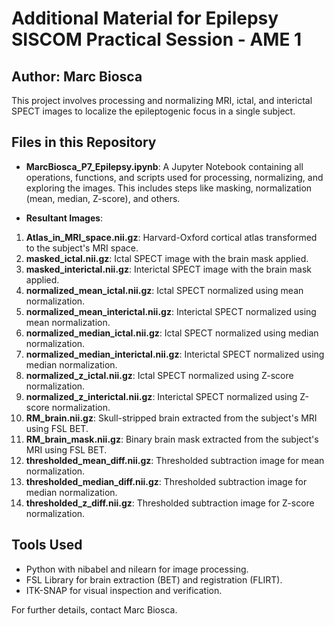 # Additional Material for Epilepsy SISCOM Practical Session - AME 1

## Author: Marc Biosca

This project involves processing and normalizing MRI, ictal, and interictal SPECT images to localize the epileptogenic focus in a single subject.

## Files in this Repository
- **MarcBiosca_P7_Epilepsy.ipynb**: A Jupyter Notebook containing all operations, functions, and scripts used for processing, normalizing, and exploring the images. This includes steps like masking, normalization (mean, median, Z-score), and others.

- **Resultant Images**:

1. **Atlas_in_MRI_space.nii.gz**: Harvard-Oxford cortical atlas transformed to the subject's MRI space.  
2. **masked_ictal.nii.gz**: Ictal SPECT image with the brain mask applied.  
3. **masked_interictal.nii.gz**: Interictal SPECT image with the brain mask applied.  
4. **normalized_mean_ictal.nii.gz**: Ictal SPECT normalized using mean normalization.  
5. **normalized_mean_interictal.nii.gz**: Interictal SPECT normalized using mean normalization.  
6. **normalized_median_ictal.nii.gz**: Ictal SPECT normalized using median normalization.  
7. **normalized_median_interictal.nii.gz**: Interictal SPECT normalized using median normalization.  
8. **normalized_z_ictal.nii.gz**: Ictal SPECT normalized using Z-score normalization.  
9. **normalized_z_interictal.nii.gz**: Interictal SPECT normalized using Z-score normalization.  
10. **RM_brain.nii.gz**: Skull-stripped brain extracted from the subject's MRI using FSL BET.  
11. **RM_brain_mask.nii.gz**: Binary brain mask extracted from the subject's MRI using FSL BET.  
12. **thresholded_mean_diff.nii.gz**: Thresholded subtraction image for mean normalization.  
13. **thresholded_median_diff.nii.gz**: Thresholded subtraction image for median normalization.  
14. **thresholded_z_diff.nii.gz**: Thresholded subtraction image for Z-score normalization.  

## Tools Used
- Python with nibabel and nilearn for image processing.
- FSL Library for brain extraction (BET) and registration (FLIRT).
- ITK-SNAP for visual inspection and verification.

For further details, contact Marc Biosca.
